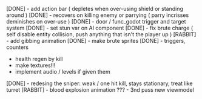 [DONE] - add action bar ( depletes when over-using shield or standing around )
[DONE] - recovers on killing enemy or parrying ( parry incrisses deminishes on over-use )
[DONE] - door / func_godot trigger and target system
[DONE] - set stun var on AI component
[DONE] - fix brute charge ( self disable entity collision, push anything that isn't the player up )
[RABBIT] - add gibbing animation
[DONE] - make brute sprites
[DONE] - triggers, counters
- health regen by kill
- make textures!!!
- implement audio / levels if given them

[DONE] - redesing the sniper: weak / one hit kill, stays stationary, treat like turret
[RABBIT] - blood explosion animation
??? - 3nd pass new viewmodel
